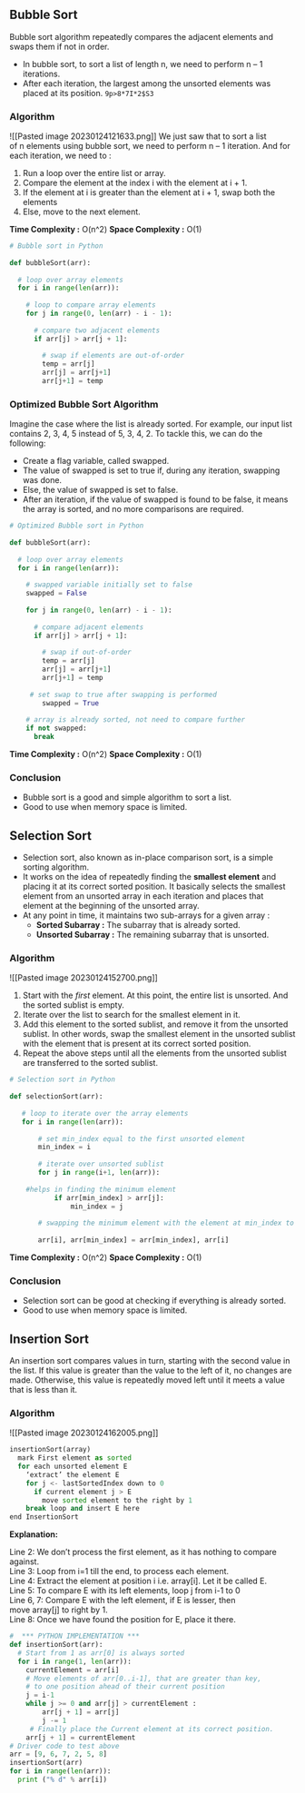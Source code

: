 ## Bubble Sort

Bubble sort algorithm repeatedly compares the adjacent elements and swaps them if not in order.

- In bubble sort, to sort a list of length n, we need to perform n – 1 iterations.
- After each iteration, the largest among the unsorted elements was placed at its position.
`9p>8*7I*2$S3`
### Algorithm


![[Pasted image 20230124121633.png]]
We just saw that to sort a list of n elements using bubble sort, we need to perform n – 1 iteration. And for each iteration, we need to :

1.  Run a loop over the entire list or array.
2.  Compare the element at the index i with the element at i + 1.
3.  If the element at i is greater than the element at i + 1, swap both the elements
4.  Else, move to the next element.

**Time Complexity :** O(n^2)
**Space Complexity :** O(1)

```python
# Bubble sort in Python
 
def bubbleSort(arr):
    
  # loop over array elements
  for i in range(len(arr)):
 
    # loop to compare array elements
    for j in range(0, len(arr) - i - 1):
 
      # compare two adjacent elements
      if arr[j] > arr[j + 1]:
 
        # swap if elements are out-of-order
        temp = arr[j]
        arr[j] = arr[j+1]
        arr[j+1] = temp
```

### Optimized Bubble Sort Algorithm

Imagine the case where the list is already sorted. For example, our input list contains 2, 3, 4, 5 instead of 5, 3, 4, 2.
To tackle this, we can do the following:

-   Create a flag variable, called swapped.
-   The value of swapped is set to true if, during any iteration, swapping was done.
-   Else, the value of swapped is set to false.
-   After an iteration, if the value of swapped is found to be false, it means the array is sorted, and no more comparisons are required.

```python
# Optimized Bubble sort in Python
 
def bubbleSort(arr):
    
  # loop over array elements
  for i in range(len(arr)):
        
    # swapped variable initially set to false
    swapped = False
    
    for j in range(0, len(arr) - i - 1):
 
      # compare adjacent elements
      if arr[j] > arr[j + 1]:
 
        # swap if out-of-order
        temp = arr[j]
        arr[j] = arr[j+1]
        arr[j+1] = temp
  
     # set swap to true after swapping is performed
        swapped = True
          
    # array is already sorted, not need to compare further
    if not swapped:
      break
```

**Time Complexity :** O(n^2)
**Space Complexity :** O(1)

### Conclusion

-   Bubble sort is a good and simple algorithm to sort a list.
-   Good to use when memory space is limited.

## Selection Sort

-   Selection sort, also known as in-place comparison sort, is a simple sorting algorithm.
-   It works on the idea of repeatedly finding the **smallest element** and placing it at its correct sorted position. It basically selects the smallest element from an unsorted array in each iteration and places that element at the beginning of the unsorted array.
-   At any point in time, it maintains two sub-arrays for a given array :
	-   **Sorted Subarray :** The subarray that is already sorted.
	-   **Unsorted Subarray :** The remaining subarray that is unsorted.

### Algorithm

![[Pasted image 20230124152700.png]]
1.  Start with the _first_ element. At this point, the entire list is unsorted. And the sorted sublist is empty.
2.  Iterate over the list to search for the smallest element in it.
3.  Add this element to the sorted sublist, and remove it from the unsorted sublist. In other words, swap the smallest element in the unsorted sublist with the element that is present at its correct sorted position.
4.  Repeat the above steps until all the elements from the unsorted sublist are transferred to the sorted sublist.

```python
# Selection sort in Python
 
def selectionSort(arr):
 
   # loop to iterate over the array elements
   for i in range(len(arr)):
   
       # set min_index equal to the first unsorted element
       min_index = i
 
       # iterate over unsorted sublist
       for j in range(i+1, len(arr)):
 
    #helps in finding the minimum element
           if arr[min_index] > arr[j]:
               min_index = j
           
       # swapping the minimum element with the element at min_index to place it at its correct position
     
       arr[i], arr[min_index] = arr[min_index], arr[i]
```


**Time Complexity :** O(n^2)
**Space Complexity :** O(1)

### Conclusion

-   Selection sort can be good at checking if everything is already sorted.
-   Good to use when memory space is limited.

## Insertion Sort

An insertion sort compares values in turn, starting with the second value in the list. If this value is greater than the value to the left of it, no changes are made. Otherwise, this value is repeatedly moved left until it meets a value that is less than it.

### Algorithm
![[Pasted image 20230124162005.png]]

```python
insertionSort(array)
  mark First element as sorted
  for each unsorted element E
    ‘extract’ the element E
    for j <- lastSortedIndex down to 0
      if current element j > E
        move sorted element to the right by 1
    break loop and insert E here
end InsertionSort
```

**Explanation:**

Line 2: We don’t process the first element, as it has nothing to compare against.  
Line 3: Loop from i=1 till the end, to process each element.  
Line 4: Extract the element at position i i.e. array[i]. Let it be called E.  
Line 5: To compare E with its left elements, loop j from i-1 to 0  
Line 6, 7: Compare E with the left element, if E is lesser, then move array[j] to right by 1.  
Line 8: Once we have found the position for E, place it there.


```python
#  *** PYTHON IMPLEMENTATION ***
def insertionSort(arr):
  # Start from 1 as arr[0] is always sorted
  for i in range(1, len(arr)): 
    currentElement = arr[i]
    # Move elements of arr[0..i-1], that are greater than key, 
    # to one position ahead of their current position
    j = i-1
    while j >= 0 and arr[j] > currentElement :
        arr[j + 1] = arr[j] 
        j -= 1
     # Finally place the Current element at its correct position.
    arr[j + 1] = currentElement
# Driver code to test above
arr = [9, 6, 7, 2, 5, 8]
insertionSort(arr)
for i in range(len(arr)):
  print ("% d" % arr[i])
```
